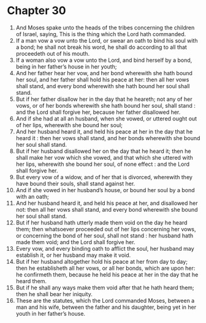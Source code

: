 # Chapter 30

1. And Moses spake unto the heads of the tribes concerning the children of Israel, saying, This is the thing which the Lord hath commanded.
2. If a man vow a vow unto the Lord, or swear an oath to bind his soul with a bond; he shall not break his word, he shall do according to all that proceedeth out of his mouth.
3. If a woman also vow a vow unto the Lord, and bind herself by a bond, being in her father’s house in her youth;
4. And her father hear her vow, and her bond wherewith she hath bound her soul, and her father shall hold his peace at her: then all her vows shall stand, and every bond wherewith she hath bound her soul shall stand.
5. But if her father disallow her in the day that he heareth; not any of her vows, or of her bonds wherewith she hath bound her soul, shall stand : and the Lord shall forgive her, because her father disallowed her.
6. And if she had at all an husband, when she vowed, or uttered ought out of her lips, wherewith she bound her soul;
7. And her husband heard it, and held his peace at her in the day that he heard it : then her vows shall stand, and her bonds wherewith she bound her soul shall stand.
8. But if her husband disallowed her on the day that he heard it; then he shall make her vow which she vowed, and that which she uttered with her lips, wherewith she bound her soul, of none effect : and the Lord shall forgive her.
9. But every vow of a widow, and of her that is divorced, wherewith they have bound their souls, shall stand against her.
10. And if she vowed in her husband’s house, or bound her soul by a bond with an oath;
11. And her husband heard it, and held his peace at her, and disallowed her not: then all her vows shall stand, and every bond wherewith she bound her soul shall stand.
12. But if her husband hath utterly made them void on the day he heard them; then whatsoever proceeded out of her lips concerning her vows, or concerning the bond of her soul, shall not stand : her husband hath made them void; and the Lord shall forgive her.
13. Every vow, and every binding oath to afflict the soul, her husband may establish it, or her husband may make it void.
14. But if her husband altogether hold his peace at her from day to day; then he establisheth all her vows, or all her bonds, which are upon her: he confirmeth them, because he held his peace at her in the day that he heard them.
15. But if he shall any ways make them void after that he hath heard them; then he shall bear her iniquity.
16. These are the statutes, which the Lord commanded Moses, between a man and his wife, between the father and his daughter, being yet in her youth in her father’s house.

